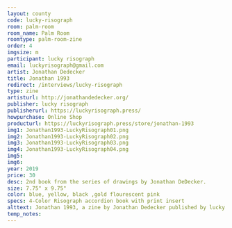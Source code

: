 ```yaml
---
layout: county 
code: lucky-risograph
room: palm-room
room_name: Palm Room
roomtype: palm-room-zine
order: 4
imgsize: m
participant: lucky risograph
email: luckyrisograph@gmail.com
artist: Jonathan Dedecker
title: Jonathan 1993
redirect: /interviews/lucky-risograph
type: zine
artisturl: http://jonathandedecker.org/
publisher: lucky risograph
publisherurl: https://luckyrisograph.press/
howpurchase: Online Shop
producturl: https://luckyrisograph.press/store/jonathan-1993
img1: Jonathan1993-LuckyRisograph01.png
img2: Jonathan1993-LuckyRisograph02.png
img3: Jonathan1993-LuckyRisograph03.png
img4: Jonathan1993-LuckyRisograph04.png
img5: 
img6: 
year: 2019
price: 30
desc: 2nd book from the series of drawings by Jonathan DeDecker.
size: 7.75" x 9.75"
color: blue, yellow, black ,gold flourescent pink
specs: 4-Color Risograph accordion book with print insert
alttext: Jonathan 1993, a zine by Jonathan Dedecker published by lucky risograph.
temp_notes: 
---
```

